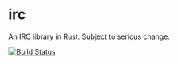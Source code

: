 # irc #
An IRC library in Rust. Subject to serious change.

[![Build Status](https://travis-ci.org/aaronweiss74/irc.svg?branch=master)](https://travis-ci.org/aaronweiss74/irc)
